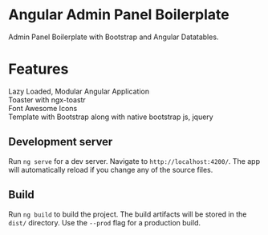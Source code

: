 # Angular Admin Panel Boilerplate

Admin Panel Boilerplate with Bootstrap and Angular Datatables.

# Features

Lazy Loaded, Modular Angular Application  
Toaster with ngx-toastr  
Font Awesome Icons  
Template with Bootstrap along with native bootstrap js, jquery  

## Development server

Run `ng serve` for a dev server. Navigate to `http://localhost:4200/`. The app will automatically reload if you change any of the source files.

## Build

Run `ng build` to build the project. The build artifacts will be stored in the `dist/` directory. Use the `--prod` flag for a production build.